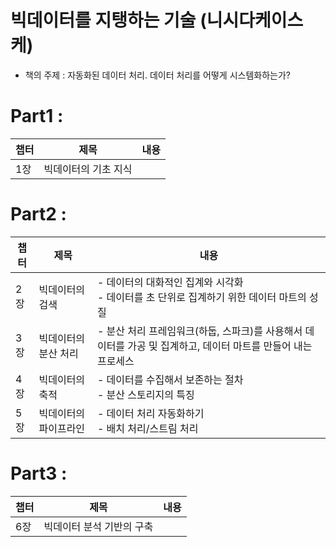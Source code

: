 # 빅데이터를 지탱하는 기술 (니시다케이스케)
- 책의 주제 : 자동화된 데이터 처리. 데이터 처리를 어떻게 시스템화하는가?


# Part1 : 
|챕터|제목|내용|
|--|--|--|
|1장|빅데이터의 기초 지식||

# Part2 :
|챕터|제목|내용|
|--|--|--|
|2장|빅데이터의 검색|- 데이터의 대화적인 집계와 시각화 </br>- 데이터를 초 단위로 집계하기 위한 데이터 마트의 성질|
|3장|빅데이터의 분산 처리|- 분산 처리 프레임워크(하둡, 스파크)를 사용해서 데이터를 가공 및 집계하고, 데이터 마트를 만들어 내는 프로세스|
|4장|빅데이터의 축적|- 데이터를 수집해서 보존하는 절차 </br>- 분산 스토리지의 특징|
|5장|빅데이터의 파이프라인|- 데이터 처리 자동화하기 </br>- 배치 처리/스트림 처리|


# Part3 :
|챕터|제목|내용|
|--|--|--|
|6장|빅데이터 분석 기반의 구축||

